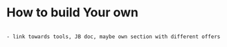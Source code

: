 # How to build **Your** own

```{note}

- link towards tools, JB doc, maybe own section with different offers

```